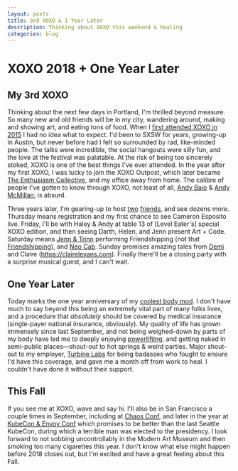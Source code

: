 ```yaml
---
layout: posts
title: 3rd XOXO & 1 Year Later
description: Thinking about XOXO this weekend & healing
categories: blog
---
```


# XOXO 2018 + One Year Later

## My 3rd XOXO

Thinking about the next few days in Portland, I'm thrilled beyond measure. So many new and old friends will be in my city, wandering around, making and showing art, and eating tons of food. When I [first attended XOXO in 2015](https://medium.com/xoxo/xoxo-2b353d686df9) I had no idea what to expect. I'd been to SXSW for years, growing-up in Austin, but never before had I felt so surrounded by rad, like-minded people. The talks were incredible, the social hangouts were silly fun, and the love at the festival was palatable. At the risk of being too sincerely stoked, XOXO is one of the best things I've ever attended. In the year after my first XOXO, I was lucky to join the XOXO Outpost, which later became [The Enthusiasm Collective](https://enthusiasmcollective.com), and my office away from home. The calibre of people I've gotten to know through XOXO, not least of all, [Andy Baio](https://waxy.org) & [Andy McMillan](http://goodonpaper.com), is absurd.

Three years later, I'm gearing-up to host [two](https://usesthis.com/interviews/haley.rose.smith/) [friends](https://usesthis.com/interviews/helen.shewolfe.tseng/), and see dozens more. Thursday means registration and my first chance to see Cameron Esposito live. Friday, I'll be with Haley & Andy at table 13 of [Level Eater's] special XOXO edition, and then seeing Darth, Helen, and Jenn present Art + Code. Saturday means [Jenn & Trinn](https://itunes.apple.com/us/podcast/friendshipping/id971362201?mt=2) performing Friendshipping (not that [Friendshipping](http://www.mrm.org/friendshipping)), and [Neo Cab](https://neocabgame.com). Sunday promises amazing tales from [Demi](http://www.demiadejuyig.be) and Claire (https://clairelevans.com). Finally there'll be a closing party with a surprise musical guest, and I can't wait.

## One Year Later

Today marks the one year anniversary of my [coolest body mod](https://medium.com/@brookshelley/one-month-in-279323105fba). I don't have much to say beyond this being an extremely vital part of many folks lives, and a procedure that _absolutely_ should be covered by medical insurance (single-payer national insurance, obviously). My quality of life has grown immensely since last September, and not being weighed-down by parts of my body have led me to deeply enjoying [powerlifting](https://www.brookshelley.com/blog/2018/08/14/powerlifting.html), and getting naked in semi-public places—shout-out to hot springs & weird parties. Major shout-out to my employer, [Turbine Labs](https://www.turbinelabs.io) for being badasses who fought to ensure I'd have this coverage, and gave me a month off from work to heal. I couldn't have done it without their support.

## This Fall

If you see me at XOXO, wave and say hi. I'll also be in San Francisco a couple times in September, including at [Chaos Conf](https://chaosconf.splashthat.com), and later in the year at [KubeCon & Envoy Conf](https://events.linuxfoundation.org/events/kubecon-cloudnativecon-north-america-2018/attend/) which promises to be better than the last Seattle KubeCon, during which a terrible man was elected to the presidency. I look forward to not sobbing uncontrollably in the Modern Art Museum and then smoking too many cigarettes this year. I don't know what else might happen before 2018 closes out, but I'm excited and have a great feeling about this Fall.

